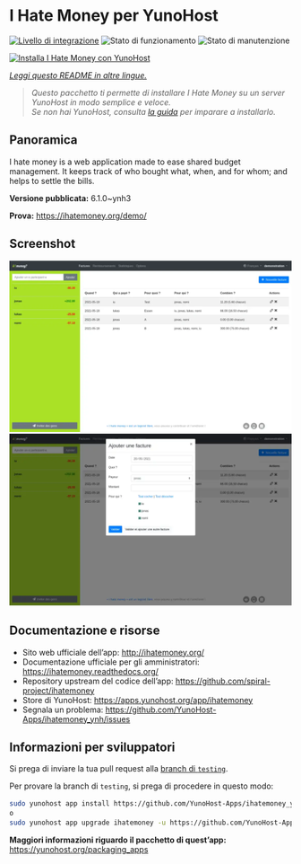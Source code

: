 <!--
N.B.: Questo README è stato automaticamente generato da <https://github.com/YunoHost/apps/tree/master/tools/readme_generator>
NON DEVE essere modificato manualmente.
-->

# I Hate Money per YunoHost

[![Livello di integrazione](https://dash.yunohost.org/integration/ihatemoney.svg)](https://dash.yunohost.org/appci/app/ihatemoney) ![Stato di funzionamento](https://ci-apps.yunohost.org/ci/badges/ihatemoney.status.svg) ![Stato di manutenzione](https://ci-apps.yunohost.org/ci/badges/ihatemoney.maintain.svg)

[![Installa I Hate Money con YunoHost](https://install-app.yunohost.org/install-with-yunohost.svg)](https://install-app.yunohost.org/?app=ihatemoney)

*[Leggi questo README in altre lingue.](./ALL_README.md)*

> *Questo pacchetto ti permette di installare I Hate Money su un server YunoHost in modo semplice e veloce.*  
> *Se non hai YunoHost, consulta [la guida](https://yunohost.org/install) per imparare a installarlo.*

## Panoramica

I hate money is a web application made to ease shared budget management. It keeps track of who bought what, when, and for whom; and helps to settle the bills.


**Versione pubblicata:** 6.1.0~ynh3

**Prova:** <https://ihatemoney.org/demo/>

## Screenshot

![Screenshot di I Hate Money](./doc/screenshots/screenshot_1_global.webp)
![Screenshot di I Hate Money](./doc/screenshots/screenshot_2_new_operation.webp)

## Documentazione e risorse

- Sito web ufficiale dell’app: <http://ihatemoney.org/>
- Documentazione ufficiale per gli amministratori: <https://ihatemoney.readthedocs.org/>
- Repository upstream del codice dell’app: <https://github.com/spiral-project/ihatemoney>
- Store di YunoHost: <https://apps.yunohost.org/app/ihatemoney>
- Segnala un problema: <https://github.com/YunoHost-Apps/ihatemoney_ynh/issues>

## Informazioni per sviluppatori

Si prega di inviare la tua pull request alla [branch di `testing`](https://github.com/YunoHost-Apps/ihatemoney_ynh/tree/testing).

Per provare la branch di `testing`, si prega di procedere in questo modo:

```bash
sudo yunohost app install https://github.com/YunoHost-Apps/ihatemoney_ynh/tree/testing --debug
o
sudo yunohost app upgrade ihatemoney -u https://github.com/YunoHost-Apps/ihatemoney_ynh/tree/testing --debug
```

**Maggiori informazioni riguardo il pacchetto di quest’app:** <https://yunohost.org/packaging_apps>
